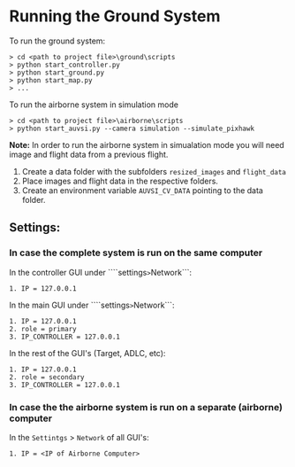 # Running the Ground System

To run the ground system:

    > cd <path to project file>\ground\scripts
    > python start_controller.py
    > python start_ground.py
    > python start_map.py
    > ...

To run the airborne system in simulation mode

    > cd <path to project file>\airborne\scripts
    > python start_auvsi.py --camera simulation --simulate_pixhawk
    

**Note:** In order to run the airborne system in simualation mode you will need
image and flight data from a previous flight.
   
1. Create a data folder with the subfolders ```resized_images``` and
   ```flight_data```
2. Place images and flight data in the respective folders.
3. Create an environment variable ```AUVSI_CV_DATA``` pointing to the data
   folder.
         
## Settings:

### In case the complete system is run on the same computer

In the controller GUI under ````settings``` > ```Network```:

    1. IP = 127.0.0.1

In the main GUI under ````settings``` > ```Network```:

    1. IP = 127.0.0.1
    2. role = primary 
    3. IP_CONTROLLER = 127.0.0.1

In the rest of the GUI's (Target, ADLC, etc):

    1. IP = 127.0.0.1
    2. role = secondary 
    3. IP_CONTROLLER = 127.0.0.1

### In case the the airborne system is run on a separate (airborne) computer

In the ```Settintgs``` > ```Network``` of all GUI's:

    1. IP = <IP of Airborne Computer>
